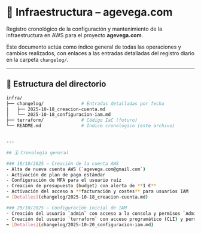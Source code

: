 # 🧱 Infraestructura – agevega.com

Registro cronológico de la configuración y mantenimiento de la infraestructura en AWS para el proyecto **agevega.com**.

Este documento actúa como índice general de todas las operaciones y cambios realizados, con enlaces a las entradas detalladas del registro diario en la carpeta `changelog/`.

---

## 📘 Estructura del directorio

```bash
infra/
├── changelog/              # Entradas detalladas por fecha
│   ├── 2025-10-18_creacion-cuenta.md
│   └── 2025-10-18_configuracion-iam.md
├── terraform/              # Código IaC (futuro)
└── README.md               # Índice cronológico (este archivo)


---

## 🗓️ Cronología general

### 18/10/2025 — Creación de la cuenta AWS
- Alta de nueva cuenta AWS (`agevega.com@gmail.com`)
- Activación de plan de pago estándar
- Configuración de MFA para el usuario raíz
- Creación de presupuesto (budget) con alerta de **1 €**
- Activación del acceso a **facturación y costes** para usuarios IAM  
➡️ [Detalles](changelog/2025-10-18_creacion-cuenta.md)

### 20/10/2025 — Configuración inicial de IAM
- Creación del usuario `admin` con acceso a la consola y permisos `AdministratorAccess`
- Creación del usuario `terraform` con acceso programático (CLI) y permisos `AdministratorAccess`  
➡️ [Detalles](changelog/2025-10-20_configuracion-iam.md)